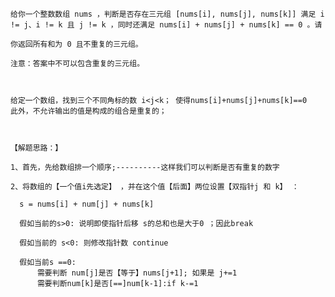     给你一个整数数组 nums ，判断是否存在三元组 [nums[i], nums[j], nums[k]] 满足 i != j、i != k 且 j != k ，同时还满足 nums[i] + nums[j] + nums[k] == 0 。请

    你返回所有和为 0 且不重复的三元组。

    注意：答案中不可以包含重复的三元组。
  

    
    给定一个数组，找到三个不同角标的数 i<j<k； 使得nums[i]+nums[j]+nums[k]==0
    此外，不允许输出的值是构成的组合是重复的；
    
    
    
    【解题思路：】
    
    1、首先，先给数组排一个顺序;----------这样我们可以判断是否有重复的数字
    
    2、将数组的【一个值i先选定】 ，并在这个值【后面】两位设置【双指针j 和 k】 ：  
      
      s = nums[i] + num[j] + nums[k]
      
      假如当前的s>0: 说明即使指针后移 s的总和也是大于0 ；因此break
      
      假如当前的 s<0: 则修改指针数 continue
      
      假如当前s ==0:
          需要判断 num[j]是否【等于】nums[j+1]; 如果是 j+=1
          需要判断num[k]是否[==]num[k-1]:if k-=1
    
    
